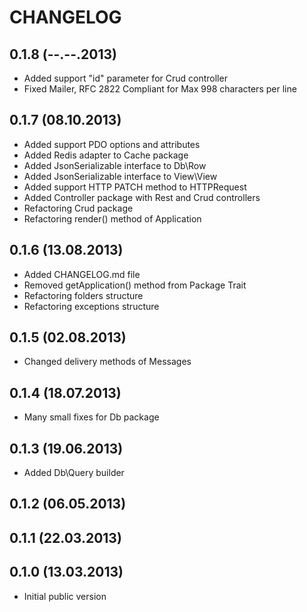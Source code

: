 CHANGELOG
=========


0.1.8 (--.--.2013)
------------------
* Added support "id" parameter for Crud controller
* Fixed Mailer, RFC 2822 Compliant for Max 998 characters per line


0.1.7 (08.10.2013)
------------------
* Added support PDO options and attributes
* Added Redis adapter to Cache package
* Added JsonSerializable interface to Db\Row
* Added JsonSerializable interface to View\View
* Added support HTTP PATCH method to HTTPRequest
* Added Controller package with Rest and Crud controllers
* Refactoring Crud package
* Refactoring render() method of Application

0.1.6 (13.08.2013)
------------------
* Added CHANGELOG.md file
* Removed getApplication() method from Package Trait
* Refactoring folders structure
* Refactoring exceptions structure

0.1.5 (02.08.2013)
------------------
* Changed delivery methods of Messages

0.1.4 (18.07.2013)
------------------
* Many small fixes for Db package

0.1.3 (19.06.2013)
------------------
* Added Db\Query builder

0.1.2 (06.05.2013)
------------------

0.1.1 (22.03.2013)
------------------

0.1.0 (13.03.2013)
------------------
* Initial public version
